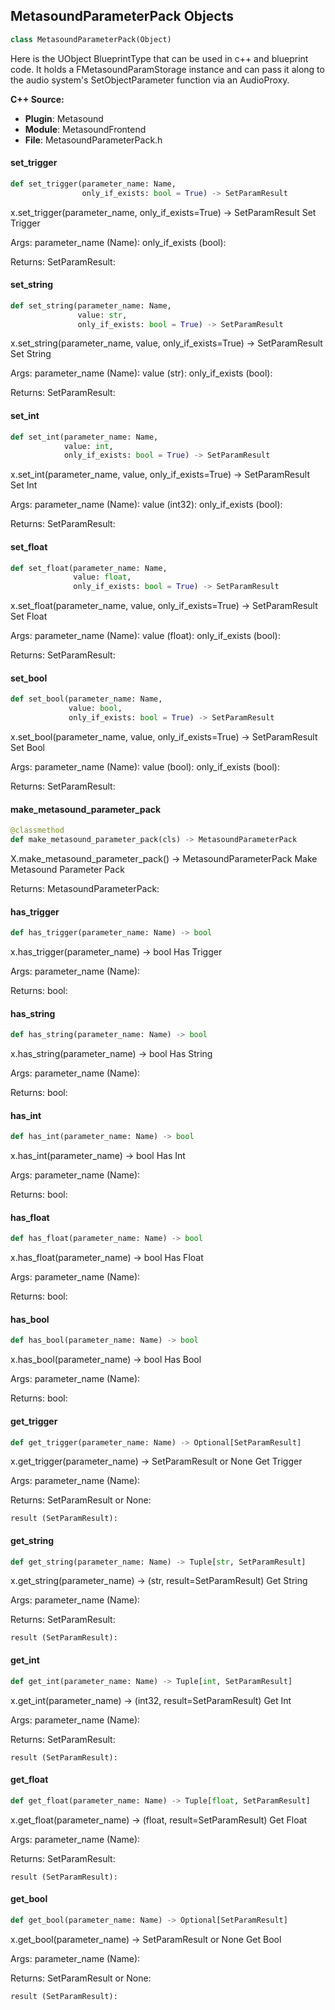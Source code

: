 ## MetasoundParameterPack Objects

```python
class MetasoundParameterPack(Object)
```

Here is the UObject BlueprintType that can be used in c++ and blueprint code. It holds a FMetasoundParamStorage
instance and can pass it along to the audio system's SetObjectParameter function via an AudioProxy.

**C++ Source:**

- **Plugin**: Metasound
- **Module**: MetasoundFrontend
- **File**: MetasoundParameterPack.h

<a id="unreal.MetasoundParameterPack.set_trigger"></a>

#### set_trigger

```python
def set_trigger(parameter_name: Name,
                only_if_exists: bool = True) -> SetParamResult
```

x.set_trigger(parameter_name, only_if_exists=True) -> SetParamResult
Set Trigger

Args:
    parameter_name (Name): 
    only_if_exists (bool): 

Returns:
    SetParamResult:

<a id="unreal.MetasoundParameterPack.set_string"></a>

#### set_string

```python
def set_string(parameter_name: Name,
               value: str,
               only_if_exists: bool = True) -> SetParamResult
```

x.set_string(parameter_name, value, only_if_exists=True) -> SetParamResult
Set String

Args:
    parameter_name (Name): 
    value (str): 
    only_if_exists (bool): 

Returns:
    SetParamResult:

<a id="unreal.MetasoundParameterPack.set_int"></a>

#### set_int

```python
def set_int(parameter_name: Name,
            value: int,
            only_if_exists: bool = True) -> SetParamResult
```

x.set_int(parameter_name, value, only_if_exists=True) -> SetParamResult
Set Int

Args:
    parameter_name (Name): 
    value (int32): 
    only_if_exists (bool): 

Returns:
    SetParamResult:

<a id="unreal.MetasoundParameterPack.set_float"></a>

#### set_float

```python
def set_float(parameter_name: Name,
              value: float,
              only_if_exists: bool = True) -> SetParamResult
```

x.set_float(parameter_name, value, only_if_exists=True) -> SetParamResult
Set Float

Args:
    parameter_name (Name): 
    value (float): 
    only_if_exists (bool): 

Returns:
    SetParamResult:

<a id="unreal.MetasoundParameterPack.set_bool"></a>

#### set_bool

```python
def set_bool(parameter_name: Name,
             value: bool,
             only_if_exists: bool = True) -> SetParamResult
```

x.set_bool(parameter_name, value, only_if_exists=True) -> SetParamResult
Set Bool

Args:
    parameter_name (Name): 
    value (bool): 
    only_if_exists (bool): 

Returns:
    SetParamResult:

<a id="unreal.MetasoundParameterPack.make_metasound_parameter_pack"></a>

#### make_metasound_parameter_pack

```python
@classmethod
def make_metasound_parameter_pack(cls) -> MetasoundParameterPack
```

X.make_metasound_parameter_pack() -> MetasoundParameterPack
Make Metasound Parameter Pack

Returns:
    MetasoundParameterPack:

<a id="unreal.MetasoundParameterPack.has_trigger"></a>

#### has_trigger

```python
def has_trigger(parameter_name: Name) -> bool
```

x.has_trigger(parameter_name) -> bool
Has Trigger

Args:
    parameter_name (Name): 

Returns:
    bool:

<a id="unreal.MetasoundParameterPack.has_string"></a>

#### has_string

```python
def has_string(parameter_name: Name) -> bool
```

x.has_string(parameter_name) -> bool
Has String

Args:
    parameter_name (Name): 

Returns:
    bool:

<a id="unreal.MetasoundParameterPack.has_int"></a>

#### has_int

```python
def has_int(parameter_name: Name) -> bool
```

x.has_int(parameter_name) -> bool
Has Int

Args:
    parameter_name (Name): 

Returns:
    bool:

<a id="unreal.MetasoundParameterPack.has_float"></a>

#### has_float

```python
def has_float(parameter_name: Name) -> bool
```

x.has_float(parameter_name) -> bool
Has Float

Args:
    parameter_name (Name): 

Returns:
    bool:

<a id="unreal.MetasoundParameterPack.has_bool"></a>

#### has_bool

```python
def has_bool(parameter_name: Name) -> bool
```

x.has_bool(parameter_name) -> bool
Has Bool

Args:
    parameter_name (Name): 

Returns:
    bool:

<a id="unreal.MetasoundParameterPack.get_trigger"></a>

#### get_trigger

```python
def get_trigger(parameter_name: Name) -> Optional[SetParamResult]
```

x.get_trigger(parameter_name) -> SetParamResult or None
Get Trigger

Args:
    parameter_name (Name): 

Returns:
    SetParamResult or None: 

    result (SetParamResult):

<a id="unreal.MetasoundParameterPack.get_string"></a>

#### get_string

```python
def get_string(parameter_name: Name) -> Tuple[str, SetParamResult]
```

x.get_string(parameter_name) -> (str, result=SetParamResult)
Get String

Args:
    parameter_name (Name): 

Returns:
    SetParamResult: 

    result (SetParamResult):

<a id="unreal.MetasoundParameterPack.get_int"></a>

#### get_int

```python
def get_int(parameter_name: Name) -> Tuple[int, SetParamResult]
```

x.get_int(parameter_name) -> (int32, result=SetParamResult)
Get Int

Args:
    parameter_name (Name): 

Returns:
    SetParamResult: 

    result (SetParamResult):

<a id="unreal.MetasoundParameterPack.get_float"></a>

#### get_float

```python
def get_float(parameter_name: Name) -> Tuple[float, SetParamResult]
```

x.get_float(parameter_name) -> (float, result=SetParamResult)
Get Float

Args:
    parameter_name (Name): 

Returns:
    SetParamResult: 

    result (SetParamResult):

<a id="unreal.MetasoundParameterPack.get_bool"></a>

#### get_bool

```python
def get_bool(parameter_name: Name) -> Optional[SetParamResult]
```

x.get_bool(parameter_name) -> SetParamResult or None
Get Bool

Args:
    parameter_name (Name): 

Returns:
    SetParamResult or None: 

    result (SetParamResult):

<a id="unreal.WaveTableBank"></a>
